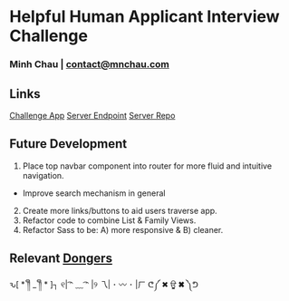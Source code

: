 # Helpful Human Applicant Interview Challenge
### Minh Chau | contact@mnchau.com

## Links
[Challenge App](https://xchau-hh-challenge.herokuapp.com)
[Server Endpoint]( https://hh-server.herokuapp.com)
[Server Repo](https://github.com/xchau/hh-server)

## Future Development
1. Place top navbar component into router for more fluid and intuitive navigation.
  * Improve search mechanism in general
2. Create more links/buttons to aid users traverse app.
3. Refactor code to combine List & Family Views.
4. Refactor Sass to be: A) more responsive & B) cleaner.

## Relevant [Dongers](http://dongerlist.com)
ԅ[ * ༎ຶ _ ༎ຶ * ]┐
୧| ͡ᵔ ﹏ ͡ᵔ |୨
乁| ･ 〰 ･ |ㄏ
ᕦ༼ ✖ ਊ ✖ ༽ᕤ
